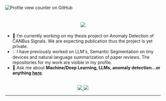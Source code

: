 ![Profile view counter on GitHub](https://komarev.com/ghpvc/?username=mehrboddx)
<h1 align="center">
    <img src="https://readme-typing-svg.herokuapp.com?font=Fira+Code&size=30&pause=500&width=435&lines=Hi%2C+I'm+Mehrbod+Nowrouz.;Welcome+to+my+github." />
</h1>


- 🌱 I’m currently working on my thesis project on Anomaly Detection of CANBus Signals. We are expecting publication thus the project is yet private.
- 💡 I have previously worked on LLM's, Semantic Segmentation on tiny devices and natural language summarization of paper reviews. The repositories for my work are visible in my profile.
- 💬 Ask me about **Machine/Deep Learning, LLMs, anomaly detection...or anything [here](https://github.com/mehrboddx/mehrboddx/issues)**.

<br>

<div align="center">
  <a href="mehrbod.nowrouz@gmail.com">
    <img src="https://img.shields.io/badge/Gmail-333333?style=for-the-badge&logo=gmail&logoColor=red" />
  </a>
  <a href="https://www.linkedin.com/in/mehrbod-nowrouz-8b0a331b7/" target="_blank">
    <img src="https://img.shields.io/badge/LinkedIn-0077B5?style=for-the-badge&logo=linkedin&logoColor=white" target="_blank" />
  </a>
</div>

<hr>

